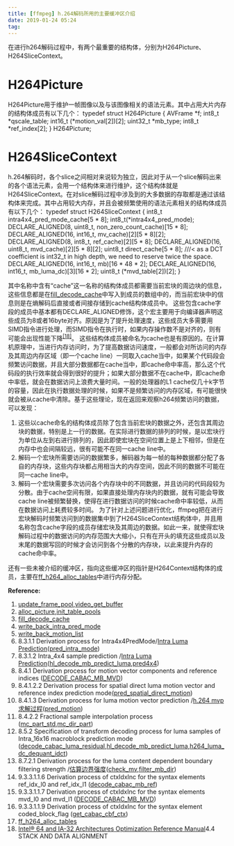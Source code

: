 ```yaml
---
title: [ffmpeg] h.264解码所用的主要缓冲区介绍
date: 2019-01-24 05:24
tag: 
---
```


在进行h264解码过程中，有两个最重要的结构体，分别为H264Picture、H264SliceContext。


# H264Picture
H264Picture用于维护一帧图像以及与该图像相关的语法元素。其中占用大片内存的结构体成员有以下几个：
typedef struct H264Picture {
    AVFrame *f;
    int8_t *qscale_table; 
    int16_t (*motion_val[2])[2]; 
    uint32_t *mb_type; 
    int8_t *ref_index[2]; 
} H264Picture;




# H264SliceContext
h.264解码时，各个slice之间相对来说较为独立，因此对于从一个slice解码出来的各个语法元素，会用一个结构体来进行维护，这个结构体就是H264SliceContext。在对slice解码过程中涉及到的大多数据的存取都是通过该结构体来完成。其中占用较大内存，并且会被频繁使用的语法元素相关的结构体成员有以下几个：
typedef struct H264SliceContext {
    int8_t intra4x4_pred_mode_cache[5 * 8];
    int8_t(*intra4x4_pred_mode);
    DECLARE_ALIGNED(8, uint8_t, non_zero_count_cache)[15 * 8];
    DECLARE_ALIGNED(16, int16_t, mv_cache)[2][5 * 8][2];
    DECLARE_ALIGNED(8,  int8_t, ref_cache)[2][5 * 8];
    DECLARE_ALIGNED(16, uint8_t, mvd_cache)[2][5 * 8][2];
    uint8_t direct_cache[5 * 8];
    ///< as a DCT coefficient is int32_t in high depth, we need to reserve twice the space.
    DECLARE_ALIGNED(16, int16_t, mb)[16 * 48 * 2];
    DECLARE_ALIGNED(16, int16_t, mb_luma_dc)[3][16 * 2];
    uint8_t (*mvd_table[2])[2];
}

其中名称中含有“cache”这一名称的结构体成员都需要当前宏块的周边块的信息，这些信息都是在[fill_decode_cache](https://ffmpeg.org/doxygen/3.3/h264__mvpred_8h_source.html#l00445)中写入到成员的数组中的，而当前宏块中的信息则是在熵解码后直接或者间接存储到cache结构体成员中。
这些包含cache字段的成员中基本都有DECLARE_ALIGNED修饰，这个宏主要用于向编译器声明这些成员为8或者16byte对齐。原因是为了提升处理速度，这些成员大多需要用SIMD指令进行处理，而SIMD指令在执行时，如果内存操作数不是对齐的，则有可能会出现性能下降<sup>[[18]](#ref18)</sup>。
这些结构体成员被命名为cache也是有原因的。在计算机原理中，当进行内存访问时，为了提高数据访问速度，一般都会对所访问的内存及其周边内存区域（即一个cache line）一同取入cache当中，如果某个代码段会频繁访问数据，并且大部分数据都在cache当中，即cache命中率高，那么这个代码段的执行效率就会得到很好的提升；如果大部分数据不在cache中，即cache命中率低，就会在数据访问上浪费大量时间。一般的处理器的L1 cache仅几十k字节的容量，因此在执行数据处理的时候，如果不是频繁访问的内存区域，有可能很快就会被从cache中清除。基于这些理论，现在返回来观察h264频繁访问的数据，可以发现：

1. 这些以cache命名的结构体成员除了包含当前宏块的数据之外，还包含其周边块的数据，特别是上一行的数据。在实际进行数据的排列的时候，是以宏块行为单位从左到右进行排列的，因此即使宏块在空间位置上是上下相邻，但是在内存中也会间隔较远，很有可能不在同一cache line中。
2. 解码一个宏块所需要访问的数据繁多，解码器为每一帧的每种数据都分配了各自的内存块，这些内存块都占用相当大的内存空间，因此不同的数据不可能在同一cache line中。
3. 解码一个宏块需要多次访问各个内存块中的不同数据，并且访问的代码段较为分散。由于cache空间有限，如果直接处理内存块内的数据，就有可能会导致cache line被频繁替换，使得在进行数据访问的时候cache命中率较低，从而在数据访问上耗费较多时间。
为了针对上述问题进行优化，ffmpeg把在进行宏块解码时频繁访问到的数据集中到了H264SliceContext结构体中，并且用名称包含cache字段的成员存储宏块及其周边的数据。如此一来，就使得宏块解码过程中的数据访问的内存范围大大缩小，只有在开头的填充这些成员以及末尾的数据写回的时候才会访问到各个分散的内存块，以此来提升内存的cache命中率。


还有一些未被介绍的缓冲区，指向这些缓冲区的指针是H264Context结构体的成员，主要在[ff_h264_alloc_tables](https://ffmpeg.org/doxygen/3.3/libavcodec_2h264dec_8c_source.html#l00182)中进行内存分配。

**Reference:**

1. [update_frame_pool](https://ffmpeg.org/doxygen/3.3/libavcodec_2utils_8c_source.html#l00511),[video_get_buffer](https://ffmpeg.org/doxygen/3.3/libavcodec_2utils_8c_source.html#l00658)
2. [alloc_picture](https://ffmpeg.org/doxygen/3.3/h264__slice_8c_source.html#l00188),[init_table_pools](https://ffmpeg.org/doxygen/3.3/h264__slice_8c_source.html#l00161)
3. [fill_decode_cache](https://ffmpeg.org/doxygen/3.3/h264__mvpred_8h_source.html#l00445)
4. [write_back_intra_pred_mode](https://ffmpeg.org/doxygen/3.3/h264dec_8h_source.html#l00699)
5. [write_back_motion_list](https://ffmpeg.org/doxygen/3.3/h264dec_8h_source.html#l00735)
6. 8.3.1.1 Derivation process for Intra4x4PredMode/[Intra Luma Prediction](https://www.cnblogs.com/TaigaCon/p/4190806.html)([pred_intra_mode](https://ffmpeg.org/doxygen/3.3/h264dec_8h_source.html#l00683))
7. 8.3.1.2 Intra_4x4 sample prediction /[Intra Luma Prediction](https://www.cnblogs.com/TaigaCon/p/4190806.html)([hl_decode_mb_predict_luma](https://ffmpeg.org/doxygen/3.3/h264__mb_8c_source.html#l00613),[pred4x4](https://ffmpeg.org/doxygen/3.3/h264__mb_8c_source.html#l00692))
8. 8.4.1 Derivation process for motion vector components and reference indices ([DECODE_CABAC_MB_MVD](https://ffmpeg.org/doxygen/3.3/h264__cabac_8c_source.html#l01535))
9. 8.4.1.2.2 Derivation process for spatial direct luma motion vector and reference index prediction mode[(pred_spatial_direct_motion](https://ffmpeg.org/doxygen/3.3/h264__direct_8c_source.html#l00200))
10. 8.4.1.3 Derivation process for luma motion vector prediction /[h.264 mvp求解过程](https://www.cnblogs.com/TaigaCon/p/3773747.html)([pred_motion](https://ffmpeg.org/doxygen/3.3/h264__mvpred_8h_source.html#l00095))
11. 8.4.2.2 Fractional sample interpolation process ([mc_part_std](https://ffmpeg.org/doxygen/3.3/h264__mb_8c_source.html#l00321),[mc_dir_part](https://ffmpeg.org/doxygen/3.3/h264__mb_8c_source.html#l00205))
12. 8.5.2 Specification of transform decoding process for luma samples of Intra_16x16 macroblock prediction
mode ([decode_cabac_luma_residual](https://ffmpeg.org/doxygen/3.3/h264__cabac_8c_source.html#l01862),[hl_decode_mb_predict_luma](https://ffmpeg.org/doxygen/3.3/h264__mb_8c_source.html#l00613),[h264_luma_dc_dequant_idct](https://ffmpeg.org/doxygen/3.3/h264dsp_8h_source.html#l00102))
13. 8.7.2.1 Derivation process for the luma content dependent boundary filtering strength /[估算边界强度](https://www.cnblogs.com/TaigaCon/p/5500110.html#EstimateEdgeStrength)([check_mv](https://ffmpeg.org/doxygen/3.3/h264__loopfilter_8c_source.html#l00440),[filter_mb_dir](https://ffmpeg.org/doxygen/3.3/h264__loopfilter_8c_source.html#l00470))
14. 9.3.3.1.1.6 Derivation process of ctxIdxInc for the syntax elements ref_idx_l0 and ref_idx_l1 ([decode_cabac_mb_ref](https://ffmpeg.org/doxygen/3.3/h264__cabac_8c_source.html#l01469))
15. 9.3.3.1.1.7 Derivation process of ctxIdxInc for the syntax elements mvd_l0 and mvd_l1 ([DECODE_CABAC_MB_MVD](https://ffmpeg.org/doxygen/3.3/h264__cabac_8c_source.html#l01535))
16. 9.3.3.1.1.9 Derivation process of ctxIdxInc for the syntax element coded_block_flag ([get_cabac_cbf_ctx](https://ffmpeg.org/doxygen/3.3/h264__cabac_8c_source.html#l01550))
17. [ff_h264_alloc_tables](https://ffmpeg.org/doxygen/3.3/libavcodec_2h264dec_8c_source.html#l00182)
18. [Intel® 64 and IA-32 Architectures Optimization Reference Manual](https://www.intel.com/content/www/us/en/architecture-and-technology/64-ia-32-architectures-optimization-manual.html)4.4 STACK AND DATA ALIGNMENT











